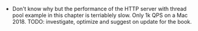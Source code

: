 - Don't know why but the performance of the HTTP server with thread pool
  example in this chapter is terriablely slow. Only 1k QPS on a Mac 2018.
  TODO: investigate, optimize and suggest on update for the book.

